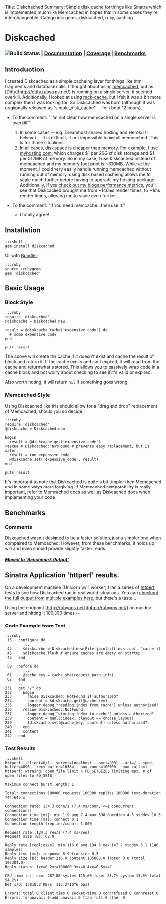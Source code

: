 Title: Diskchached
Summary: Simple disk cache for things like Sinatra which is implemented much like Memcached in hopes that in some cases they're interchangeable.
Categories: gems, diskcached, ruby, caching

# Diskcached

### ![Build Status](https://secure.travis-ci.org/jmervine/diskcached.png?branch=master) | [Documentation](http://rubyops.github.com/diskcached/doc/Diskcached.html) | [Coverage](http://rubyops.github.com/diskcached/coverage/index.html#_AllFiles) | [Benchmarks](https://github.com/rubyops/diskcached/wiki/Benchmark-Output)


## Introduction

I created Diskcached as a simple cacheing layer for things like html fragments and database calls. I thought about using [memcached](http://memcached.org/), but as [Ditty](http://ditty.rubyo
ps.net/) is running on a single server, it seemed overkill. Additionally, I looked at using [rack-cache](http://rtomayko.github.com/rack-cache/), but I felt it was a bit more complex then I was looking for. So Diskcached was born (although it was origiionally released as "simple\_disk\_cache" -- for about 12 hours).

* To the comment: "I 'm not clear how memcached on a single server is overkill."
  1. In some cases -- e.g. Dreamhost shared hosting and Heroku (I believe) -- it is difficult, if not impossible to install memcached. This is for those situations.
  1. In all cases, disk space is cheaper than memory. For example, I use [myhosting.com](http://myhosting.com), which charges $1 per 20G of disk storage and $1 per 512MB of memory. So in my case, I use Diskcached instead of memcached and my memory foot print is ~300MB. While at the moment, I could very easily handle running memcached without running out of memory, using disk based cacheing allows me to scale much further before having to upgrade my hosting package. Additionally, if you [check out my blogs performance metrics](https://github.com/jmervine/ditty/wiki/Performance), you'll see that Diskcached brought me from ~140ms render times, to ~1ms render times, allowing me to scale even further.

* To the comment: "If you need memcache...then use it."
  * I totally agree!

## Installation

    :::shell
    gem install diskcached

Or with [Bundler](/tag/bundler):

    :::ruby
    source :rubygems
    gem 'diskcached'

## Basic Usage

### Block Style

    :::ruby
    require 'diskcached'
    @diskcache = Diskcached.new

    result = @diskcache.cache('expensive_code') do 
      # some expensive code
    end

    puts result

The above will create the cache if it doesn't exist and cache the result of block and return it. If the cache exists and isn't expired, it will read from the cache and returnwhat's stored. This allows you to passively wrap code in a cache block and not worry about checking to see if it's valid or expired. 

Also worth noting, it will return `nil` if something goes wrong.

### Memcached Style

Using Diskcached like this should allow for a "drag and drop" replacement of Memcached, should you so decide.

    :::ruby
    require 'diskcached'
    @diskcache = Diskcached.new

    begin
      result = @diskcache.get('expensive_code')
    rescue # Diskcached::NotFound # prevents easy replacement, but is safer.
      result = run_expensive_code
      @diskcache.set('expensive_code', result)
    end

    puts result

It's important to note that Diskcached is quite a bit simpler then Memcached and in some ways more forgiving. If Memcached compatability is really important, refer to Memcached docs as well as Diskcached docs when implementing your code.

## Benchmarks

### Comments

Diskcached wasn't designed to be a faster solution, just a simpler
one when compaired to Memcached. However, from these benchmarks,
it holds up will and even should provide slightly faster reads.

##### [Moved to 'Benchmark Output'](https://github.com/rubyops/diskcached/wiki/Benchmark-Output)

## Sinatra Application 'httperf' results.

On a development machine (Unicorn w/ 1 worker) I ran a series of [httperf](http://www.hpl.hp.com/research/linux/httperf/) tests to see how Diskcached ran in real world situations. You can [checkout the full output from multiple examples here](https://gist.github.com/3062334), but there's a taste...

Using the endpoint [http://rubyops.net/](http://rubyops.net/) on my dev server and hitting it 100,000 times --

### Code Example from Test

    :::ruby
     15   configure do
            ...    
     44     $diskcache = Diskcached.new(File.join(settings.root, 'cache'))
     45     $diskcache.flush # ensure caches are empty on startup
     46   end

     58   before do
            ...    
     61     @cache_key = cache_sha(request.path_info)
     62   end
          ...    
    231   get "/" do 
    232     begin
    233       raise Diskcached::NotFound if authorized? 
    234       content = $diskcache.get(@cache_key) 
    235       logger.debug("reading index from cache") unless authorized?                                                                                                             
    236     rescue Diskcached::NotFound
    237       logger.debug("storing index to cache") unless authorized?
    238       content = haml(:index, :layout => choose_layout)
    239       $diskcache.set(@cache_key, content) unless authorized?
    240     end
    241     content
    242   end

### Test Results

    :::shell
    httperf --client=0/1 --server=localhost --port=9001 --uri=/ --send-buffer=4096 --recv-buffer=16384 --num-conns=100000 --num-calls=1
    httperf: warning: open file limit > FD_SETSIZE; limiting max. # of open files to FD_SETS

    Maximum connect burst length: 1

    Total: connections 100000 requests 100000 replies 100000 test-duration 744.646 s

    Connection rate: 134.3 conn/s (7.4 ms/conn, <=1 concurrent connections)
    Connection time [ms]: min 1.9 avg 7.4 max 398.8 median 4.5 stddev 10.5
    Connection time [ms]: connect 0.1
    Connection length [replies/conn]: 1.000

    Request rate: 134.3 req/s (7.4 ms/req)
    Request size [B]: 62.0

    Reply rate [replies/s]: min 116.6 avg 134.3 max 147.2 stddev 6.1 (148 samples)
    Reply time [ms]: response 6.9 transfer 0.5
    Reply size [B]: header 216.0 content 105088.0 footer 0.0 (total 105304.0)
    Reply status: 1xx=0 2xx=100000 3xx=0 4xx=0 5xx=0

    CPU time [s]: user 287.88 system 115.60 (user 38.7% system 15.5% total 54.2%)
    Net I/O: 13818.2 KB/s (113.2*10^6 bps)

    Errors: total 0 client-timo 0 socket-timo 0 connrefused 0 connreset 0
    Errors: fd-unavail 0 addrunavail 0 ftab-full 0 other 0

